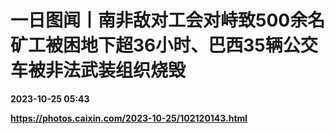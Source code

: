 # 一日图闻丨南非敌对工会对峙致500余名矿工被困地下超36小时、巴西35辆公交车被非法武装组织烧毁

**2023-10-25 05:43**

**https://photos.caixin.com/2023-10-25/102120143.html**

